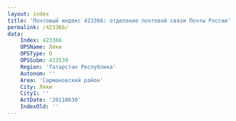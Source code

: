 ```yaml
---
layout: index
title: 'Почтовый индекс 423366: отделение почтовой связи Почты России'
permalink: /423366/
data:
    Index: 423366
    OPSName: Ляки
    OPSType: О
    OPSSubm: 423539
    Region: 'Татарстан Республика'
    Autonom: ''
    Area: 'Сармановский район'
    City: Ляки
    City1: ''
    ActDate: '20110630'
    IndexOld: ''
---
```

